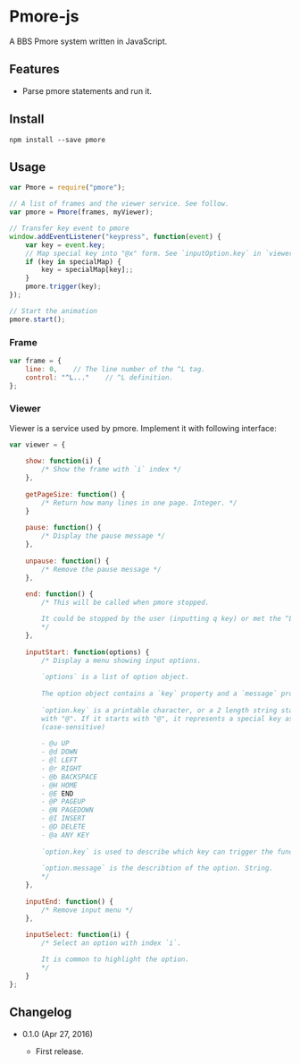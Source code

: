Pmore-js
========

A BBS Pmore system written in JavaScript.

Features
--------

* Parse pmore statements and run it.

Install
-------

	npm install --save pmore
	
Usage
-----

```js
var Pmore = require("pmore");

// A list of frames and the viewer service. See follow.
var pmore = Pmore(frames, myViewer);

// Transfer key event to pmore
window.addEventListener("keypress", function(event) {
	var key = event.key;
	// Map special key into "@x" form. See `inputOption.key` in `viewer.inputStart`
	if (key in specialMap) {
		key = specialMap[key];;
	}
	pmore.trigger(key);
});

// Start the animation
pmore.start();
```
	
### Frame

```js
var frame = {
	line: 0,	// The line number of the ^L tag.
	control: "^L..."	// ^L definition.
};
```
	
### Viewer

Viewer is a service used by pmore. Implement it with following interface:

```js
var viewer = {
	
	show: function(i) {
		/* Show the frame with `i` index */
	},
	
	getPageSize: function() {
		/* Return how many lines in one page. Integer. */
	}
	
	pause: function() {
		/* Display the pause message */
	},
	
	unpause: function() {
		/* Remove the pause message */
	},
	
	end: function() {
		/* This will be called when pmore stopped.

		It could be stopped by the user (inputting q key) or met the ^LE tag.
		*/
	},
	
	inputStart: function(options) {
		/* Display a menu showing input options.
		
		`options` is a list of option object.
		
		The option object contains a `key` property and a `message` property.
		
		`option.key` is a printable character, or a 2 length string starting
		with "@". If it starts with "@", it represents a special key as follow:
		(case-sensitive)
		
		- @u UP
		- @d DOWN
		- @l LEFT
		- @r RIGHT
		- @b BACKSPACE
		- @H HOME
		- @E END
		- @P PAGEUP
		- @N PAGEDOWN
		- @I INSERT
		- @D DELETE
		- @a ANY KEY
		
		`option.key` is used to describe which key can trigger the function.
		
		`option.message` is the describtion of the option. String.
		*/
	},
	
	inputEnd: function() {
		/* Remove input menu */
	},
	
	inputSelect: function(i) {
		/* Select an option with index `i`.

		It is common to highlight the option.
		*/
	}
};
```

Changelog
---------

* 0.1.0 (Apr 27, 2016)

    - First release.
